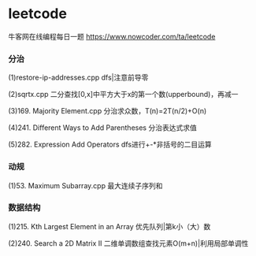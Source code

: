 # leetcode
牛客网在线编程每日一题 https://www.nowcoder.com/ta/leetcode

### 分治
(1)restore-ip-addresses.cpp                  dfs|注意前导零

(2)sqrtx.cpp                                 二分查找[0,x]中平方大于x的第一个数(upperbound)，再减一

(3)169. Majority Element.cpp                 分治求众数，T(n)=2T(n/2)+O(n)

(4)241. Different Ways to Add Parentheses    分治表达式求值

(5)282. Expression Add Operators             dfs进行+-*非括号的二目运算

### 动规  
(1)53. Maximum Subarray.cpp                  最大连续子序列和

### 数据结构
(1)215. Kth Largest Element in an Array      优先队列|第k小（大）数

(2)240. Search a 2D Matrix II                二维单调数组查找元素O(m+n)|利用局部单调性
